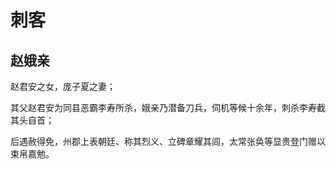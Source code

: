 # 刺客

## 赵娥亲

赵君安之女，庞子夏之妻；

其父赵君安为同县恶霸李寿所杀，娥亲乃潜备刀兵，伺机等候十余年，刺杀李寿截其头自首；

后遇赦得免，州郡上表朝廷、称其烈义、立碑章耀其闾，太常张奂等显贵登门赠以束帛嘉勉。
